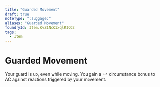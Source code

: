 ```yaml
---
title: "Guarded Movement"
draft: true
noteType: ":luggage:"
aliases: "Guarded Movement"
foundryId: Item.KvZ1NcK1xqlRIQt2
tags:
  - Item
---
```


# Guarded Movement

Your guard is up, even while moving. You gain a +4 circumstance bonus to AC against reactions triggered by your movement.
